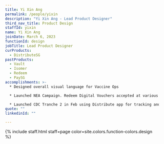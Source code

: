 ```yaml
---
title: Yi Xin Ang
permalink: /people/yixin
description: "Yi Xin Ang - Lead Product Designer"
third_nav_title: Product Design
staffId: yixin
name: Yi Xin Ang
joinDate: March 6, 2023
functionId: design
jobTitle: Lead Product Designer
curProducts:
  - DistributeSG
pastProducts:
  - Vault
  - Isomer
  - Redeem
  - PaySG
accomplishments: >-
  * Designed overall visual language for Vaccine Ops

  * Launched NEA Campaign. Redeem Digital Vouchers accepted at various retailers (Sheng Siong, Giant, NTUC, Courts, Gain City)

  * Launched CDC Tranche 2 in Feb using Distribute app for tracking and new feature for tagging of voucher booklets
quote: ""
linkedinId: ""

---
```


{% include staff.html staff=page color=site.colors.function-colors.design %}
